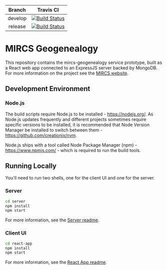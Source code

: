 |Branch|Travis CI|
|:-:|:-:|
|develop|[![Build Status](https://travis-ci.org/shaunjohansen/cordova-plugin-android-photo.svg?branch=master)](https://travis-ci.org/MIRCS-Institute/mircs-react.svg?branch=develop)|
|release|[![Build Status](https://travis-ci.org/shaunjohansen/cordova-plugin-android-photo.svg?branch=master)](https://travis-ci.org/MIRCS-Institute/mircs-react.svg?branch=release)|

# MIRCS Geogenealogy

This repository contains the mircs-geogenealogy service prototype, built as a React web app connected to an ExpressJS server backed by MongoDB. For more information on the project see the [MIRCS website](https://www.mircs.ca/geo-genealogy/).

## Development Environment

### Node.js

The build scripts require Node.js to be installed - https://nodejs.org/. As Node.js updates frequently and different projects sometimes require specific versions to be installed, it is recommended that Node Version Manager be installed to switch between them - https://github.com/creationix/nvm.

Node.js ships with a tool called Node Package Manager (npm) - https://www.npmjs.com/ - which is required to run the build tools.

## Running Locally

You'll need to run two shells, one for the client UI and one for the server.

### Server

```sh
cd server
npm install
npm start
```

For more information, see the [Server readme](./server/README.md).

### Client UI

```sh
cd react-app
npm install
npm start
```

For more information, see the [React App readme](./react-app/README.md).
